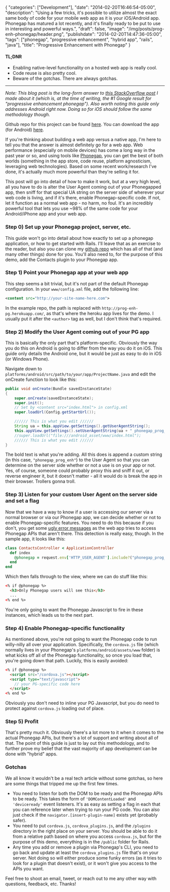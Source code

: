{
   "categories": ["Development"],
   "date": "2014-02-20T16:46:54-05:00",
   "description": "Using a few tricks, it's possible to utilize almost the exact same body of code for your mobile web app as it is your iOS/Android app. Phonegap has matured a lot recently, and it's finally ready to be put to use in interesting and powerful ways.",
   "draft": false,
   "image": "/img/posts/prog-enh-phonegap/header.png",
   "publishdate": "2014-02-20T14:47:36-05:00",
   "tags": ["phonegap", "progressive enhancement", "hybrid app", "rails", "java"],
   "title": "Progressive Enhancement with Phonegap"
}

<div class="tldnr">
  <h4>TL;DNR</h4>
  <ul>
    <li>Enabling native-level functionality on a hosted web app is really cool.</li>
    <li>Code reuse is also pretty cool.</li>
    <li>Beware of the gotchas. There are always gotchas.</li>
  </ul>
</div>
<hr/>

<em>Note: This blog post is the long-form answer to <a href="http://stackoverflow.com/questions/20574938/progressive-enhancement-with-phonegap">this StackOverflow post</a> I made about it (which is, at the time of writing, the #1 Google result for "progressive enhancement phonegap"). Also worth noting this guide only addresses Android right now. Doing so for iOS should follow the same methodology though.</em>

Github repo for this project can be found <a href="https://github.com/borego/progressive_enhancement_phonegap">here</a>. You can download the app (for Android) <a href="http://old.bradorego.com/sites/default/files/progenhpg/prog-enh-pg.apk">here</a>.

If you're thinking about building a web app versus a native app, I'm here to tell you that the answer is almost definitely go for a web app. Web performance (especially on mobile devices) has come a long way in the past year or so, and using tools like <a href="http://phonegap.com">Phonegap</a>, you can get the best of both worlds (something in the app store, code reuse, platform agnosticism, leveraging web technologies). Based on some recent work/research I've done, it's actually much more powerful than they're selling it for.

This post will go into detail of how to make it work, but at a very high level, all you have to do is alter the User Agent coming out of your Phonegapped app, then sniff for that special UA string on the server side of wherever your web code is living, and if it's there, enable Phonegap-specific code. If not, let it function as a normal web app - no harm, no foul. It's an incredibly powerful tool that lets you use ~98% of the same code for your Android/iPhone app and your web app.

### Step 0) Set up your Phonegap project, server, etc.

This guide won't go into detail about how exactly to set up a phonegap application, or how to get started with Rails. I'll leave that as an exercise to the reader, but also you can clone my <a href="https://github.com/borego/progressive_enhancement_phonegap">github repo</a> which has all of that (and many other things) done for you. You'll also need to, for the purpose of this demo, add the Contacts plugin to your Phonegap app.

### Step 1) Point your Phonegap app at your web app

This step seems a bit trivial, but it's not part of the default Phonegap configuration. In your `www/config.xml` file, add the following line:

```xml
<content src="http://your-site-name-here.com">
```

In the example repo, the path is replaced with `http://prog-enh-pg.herokuapp.com/`, as that's where the heroku app lives for the demo. I usually put it after the `<author>` tag as well, but I don't think that's required.

### Step 2) Modify the User Agent coming out of your PG app

This is basically the only part that's platform-specific. Obviously the way you do this on Android is going to differ from the way you do it on iOS. This guide only details the Android one, but it would be just as easy to do in iOS (or Windows Phone).

Navigate down to `platforms/android/src/path/to/your/app/ProjectName.java` and edit the onCreate function to look like this:

```java
public void onCreate(Bundle savedInstanceState)
{
    super.onCreate(savedInstanceState);
    super.init();
    // Set by <content src="index.html"> in config.xml
    super.loadUrl(Config.getStartUrl());

    ////// This is what you edit //////
    String ua = this.appView.getSettings().getUserAgentString();
    this.appView.getSettings().setUserAgentString(ua + " phonegap_prog_enh");
    //super.loadUrl("file:///android_asset/www/index.html");
    ////// This is what you edit //////
}
```

The bold text is what you're adding. All this does is append a custom string (in this case, `"phonegap_prog_enh"`) to the User Agent so that you can determine on the server side whether or not a use is on your app or not. Yes, of course, someone could probably proxy this and sniff it out, or reverse engineer it, but it doesn't matter - all it would do is break the app in their browser. Trollers gonna troll.

### Step 3) Listen for your custom User Agent on the server side and set a flag

Now that we have a way to know if a user is accessing our server via a normal browser or via our Phonegap app, we can decide whether or not to enable Phonegap-specific features. You need to do this because if you don't, you get some <a href="/img/posts/prog-enh-phonegap/uglypg.png">ugly error messages</a> as the web app tries to access Phonegap APIs that aren't there. This detection is really easy, though. In the sample app, it looks like this:

```ruby
class ContactsController < ApplicationController
  def index
    @phonegap = request.env['HTTP_USER_AGENT'].include?("phonegap_prog_enh")
  end
end
```

Which then falls through to the view, where we can do stuff like this:

```html
<% if @phonegap %>
  <h3>Only Phonegap users will see this</h3>
  ... 
<% end %>
```

You're only going to want the Phonegap Javascript to fire in these instances, which leads us to the next part.

### Step 4) Enable Phonegap-specific functionality

As mentioned above, you're not going to want the Phonegap code to run willy-nilly all over your application. Specifically, the `cordova.js` file (which normally lives in your Phonegap's `platforms/android/assets/www` folder) is what kicks off all of the Phonegap functionality, so once you load that, you're going down that path. Luckily, this is easily avoided:

```html
<% if @phonegap %>
  <script src="/cordova.js"></script>
  <script type="text/javascript">
    // your PG-specific code here
  </script>
<% end %>
```

Obviously you don't need to inline your PG Javascript, but you do need to protect against `cordova.js` loading out of place.

### Step 5) Profit

That's pretty much it. Obviously there's a lot more to it when it comes to the actual Phonegap APIs, but there's a lot of support and writing about all of that. The point of this guide is just to lay out this methodology, and to further prove my belief that the vast majority of app development can be done with "hybrid" apps.

### Gotchas

We all know it wouldn't be a real tech article without some gotchas, so here are some things that tripped me up the first few times.

* You need to listen for both the DOM to be ready and the Phonegap APIs to be ready. This takes the form of `'DOMContentLoaded'` and `'deviceready'` event listeners. It's as easy as setting a flag in each that you can reference later when trying to run your PG code. You can also just check if the `navigator.[insert-plugin-name]` exists yet (probably safer).
* You need to put `cordova.js`, `cordova_plugins.js`, and the `/plugins` directory in the right place on your server. You should be able to do it from a relative path based on where you access `cordova.js`, but for the purpose of this demo, everything is in the `/public` folder for Rails.
* Any time you add or remove a plugin via Phonegap's CLI, you need to go back and update at least the `cordova_plugins.js` file that's on your server. Not doing so will either produce some funky errors (as it tries to look for a plugin that doesn't exist), or it won't give you access to the APIs you want.

Feel free to shoot an email, tweet, or reach out to me any other way with questions, feedback, etc. Thanks!
